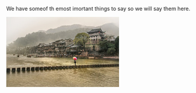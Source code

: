We have someof th emost imortant things to say so we will say them here.

![](/uploads/versions/7d37280f-b244-465a-a2bc-6793deba789f---&#40;----300-188&#41;---.jpg)
